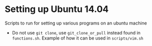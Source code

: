 # Setting up Ubuntu 14.04
Scripts to run for setting up various programs on an ubuntu machine

  * Do not use `git clone`, use `git_clone_or_pull` instead found in `functions.sh`. Example of how it can be used in `scripts/vim.sh`
